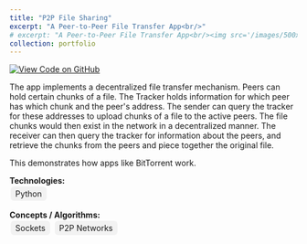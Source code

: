 ```yaml
---
title: "P2P File Sharing"
excerpt: "A Peer-to-Peer File Transfer App<br/>"
# excerpt: "A Peer-to-Peer File Transfer App<br/><img src='/images/500x300.png'>"
collection: portfolio
---
```


[![View Code on GitHub](https://img.shields.io/badge/View%20Code-GitHub-black?logo=github)](https://github.com/AshirRashid/p2p-file-tracker)

The app implements a decentralized file transfer mechanism.
Peers can hold certain chunks of a file.
The Tracker holds information for which peer has which chunk and the peer's address.
The sender can query the tracker for these addresses to upload chunks of a file to the active peers.
The file chunks would then exist in the network in a decentralized manner.
The receiver can then query the tracker for information about the peers, and retrieve the chunks from the peers and piece together the original file.

This demonstrates how apps like BitTorrent work.

**Technologies:**  
<span style="background:#f2f2f2; padding:4px 8px; border-radius:6px; margin:2px; display:inline-block;">Python</span>

**Concepts / Algorithms:**  
<span style="background:#f2f2f2; padding:4px 8px; border-radius:6px; margin:2px; display:inline-block;">Sockets</span>
<span style="background:#f2f2f2; padding:4px 8px; border-radius:6px; margin:2px; display:inline-block;">P2P Networks</span>
